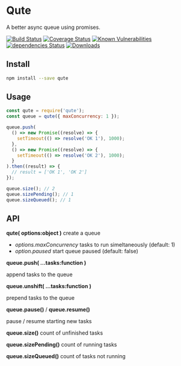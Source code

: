 # Qute

A better async queue using promises.

[![Build Status](https://travis-ci.org/Moeriki/node-qute.svg?branch=master)](https://travis-ci.org/Moeriki/node-qute) [![Coverage Status](https://coveralls.io/repos/github/Moeriki/node-qute/badge.svg?branch=master)](https://coveralls.io/github/Moeriki/node-qute?branch=master) [![Known Vulnerabilities](https://snyk.io/test/github/moeriki/node-qute/badge.svg)](https://snyk.io/test/github/moeriki/node-qute) [![dependencies Status](https://david-dm.org/moeriki/node-qute/status.svg)](https://david-dm.org/moeriki/node-qute) [![Downloads](http://img.shields.io/npm/dm/node-qute.svg?style=flat)](https://www.npmjs.org/package/qute)

## Install

```sh
npm install --save qute
```

## Usage

```javascript
const qute = require('qute');
const queue = qute({ maxConcurrency: 1 });

queue.push(
  () => new Promise((resolve) => {
    setTimeout(() => resolve('OK 1'), 1000);
  },
  () => new Promise((resolve) => {
    setTimeout(() => resolve('OK 2'), 1000);
  }
).then((result) => {
  // result = ['OK 1', 'OK 2']
});

queue.size(); // 2
queue.sizePending(); // 1
queue.sizeQueued(); // 1

```

## API

**qute( options:object )** create a queue

* *options.maxConcurrency* tasks to run simeltaneously (default: 1)
* *option.paused* start queue paused (default: false)

**queue.push( ...tasks:function )**

append tasks to the queue

**queue.unshift( ...tasks:function )**

prepend tasks to the queue

**queue.pause()** / **queue.resume()**

pause / resume starting new tasks

**queue.size()** count of unfinished tasks

**queue.sizePending()** count of running tasks

**queue.sizeQueued()** count of tasks not running
